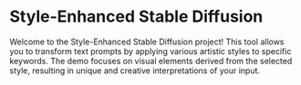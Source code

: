 # Style-Enhanced Stable Diffusion

Welcome to the Style-Enhanced Stable Diffusion project! This tool allows you to transform text prompts by applying various artistic styles to specific keywords. The demo focuses on visual elements derived from the selected style, resulting in unique and creative interpretations of your input.
